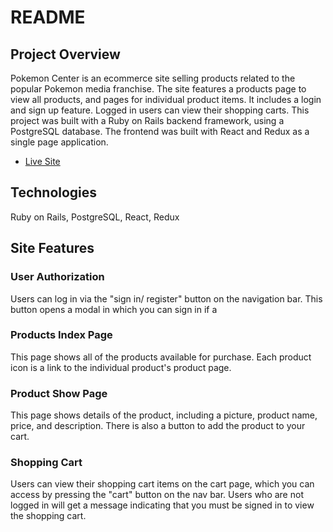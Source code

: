 # README

<h2>Project Overview</h2>
<p>Pokemon Center is an ecommerce site selling products related to the popular Pokemon media franchise.  The site features a products page to view all products, and pages for individual product items. It includes a login and sign up feature.  Logged in users can view their shopping carts.  This project was built with a Ruby on Rails backend framework, using a PostgreSQL database. The frontend was built with React and Redux as a single page application. </p>

* [Live Site](https://pokemon-center-app.herokuapp.com/#/)

<h2>Technologies</h2>
<p>Ruby on Rails, PostgreSQL, React, Redux</p>


<h2>Site Features</h2>
<h3>User Authorization</h3>
<p>Users can log in via the "sign in/ register" button on the navigation bar.  This button opens a modal in which you can sign in if a</p>

<h3>Products Index Page</h3>
<p>This page shows all of the products available for purchase.  Each product icon is a link to the individual product's product page.</p>
<h3>Product Show Page</h3>
<p>This page shows details of the product, including a picture, product name, price, and description.  There is also a button to add the product to your cart.</p>
<h3>Shopping Cart</h3>
<p>Users can view their shopping cart items on the cart page, which you can access by pressing the "cart" button on the nav bar.  Users who are not logged in will get a message indicating that you must be signed in to view the shopping cart.</p>

